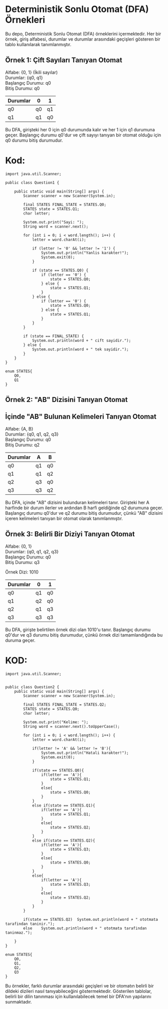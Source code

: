 # Deterministik Sonlu Otomat (DFA) Örnekleri

Bu depo, Deterministik Sonlu Otomat (DFA) örneklerini içermektedir. Her bir örnek, giriş alfabesi, durumlar ve durumlar arasındaki geçişleri gösteren bir tablo kullanılarak tanımlanmıştır.

## Örnek 1: Çift Sayıları Tanıyan Otomat

Alfabe: {0, 1} (İkili sayılar)  
Durumlar: {q0, q1}  
Başlangıç Durumu: q0  
Bitiş Durumu: q0  

| Durumlar | 0   | 1   |
|:---------|:---:|:---:|
| q0       | q0  | q1  |
| q1       | q1  | q0  |

Bu DFA, girişteki her 0 için q0 durumunda kalır ve her 1 için q1 durumuna geçer. Başlangıç durumu q0'dur ve çift sayıyı tanıyan bir otomat olduğu için q0 durumu bitiş durumudur.

# Kod:

    
    import java.util.Scanner;
    
    public class Question1 {
    
        public static void main(String[] args) {
            Scanner scanner = new Scanner(System.in);
    
            final STATES FINAL_STATE = STATES.Q0;
            STATES state = STATES.Q1;
            char letter;
    
            System.out.print("Sayi: ");
            String word = scanner.next();
    
            for (int i = 0; i < word.length(); i++) {
                letter = word.charAt(i);
    
                if (letter != '0' && letter != '1') {
                    System.out.println("Yanlis karakter!");
                    System.exit(0);
                }
    
                if (state == STATES.Q0) {
                    if (letter == '0') {
                        state = STATES.Q0;
                    } else {
                        state = STATES.Q1;
                    }
                } else {
                    if (letter == '0') {
                        state = STATES.Q0;
                    } else {
                        state = STATES.Q1;
                    }
                }
            }
    
            if (state == FINAL_STATE) {
                System.out.println(word + " cift sayidir.");
            } else {
                System.out.println(word + " tek sayidir.");
            }
        }
    }
    
    enum STATES{
        Q0,
        Q1
    }



## Örnek 2: "AB" Dizisini Tanıyan Otomat

## İçinde "AB" Bulunan Kelimeleri Tanıyan Otomat

Alfabe: {A, B}  
Durumlar: {q0, q1, q2, q3}  
Başlangıç Durumu: q0  
Bitiş Durumu: q2  

| Durumlar | A   | B   |
|----------|-----|-----|
| q0       | q1  | q0  |
| q1       | q1  | q2  |
| q2       | q3  | q0  |
| q3       | q3  | q2  |

Bu DFA, içinde "AB" dizisini bulunduran kelimeleri tanır. Girişteki her A harfinde bir durum ilerler ve ardından B harfi geldiğinde q2 durumuna geçer. Başlangıç durumu q0'dur ve q2 durumu bitiş durumudur, çünkü "AB" dizisini içeren kelimeleri tanıyan bir otomat olarak tanımlanmıştır.


## Örnek 3: Belirli Bir Diziyi Tanıyan Otomat

Alfabe: {0, 1}  
Durumlar: {q0, q1, q2, q3}  
Başlangıç Durumu: q0  
Bitiş Durumu: q3  

Örnek Dizi: 1010  

| Durumlar | 0   | 1   |
|:---------|:---:|:---:|
| q0       | q1  | q0  |
| q1       | q2  | q0  |
| q2       | q1  | q3  |
| q3       | q3  | q3  |

Bu DFA, girişte belirtilen örnek dizi olan 1010'u tanır. Başlangıç durumu q0'dur ve q3 durumu bitiş durumudur, çünkü örnek dizi tamamlandığında bu duruma geçer.

# KOD:

    import java.util.Scanner;
    
    
    public class Question2 {
        public static void main(String[] args) {
            Scanner scanner = new Scanner(System.in);
    
            final STATES FINAL_STATE = STATES.Q2;
            STATES state = STATES.Q0;
            char letter;
    
            System.out.print("Kelime: ");
            String word = scanner.next().toUpperCase();
            
            for (int i = 0; i < word.length(); i++) {
                letter = word.charAt(i);
                
                if(letter != 'A' && letter != 'B'){
                    System.out.println("Hatali karakter!");
                    System.exit(0);
                }
                
                if(state == STATES.Q0){
                    if(letter == 'A'){
                        state = STATES.Q1;
                    }
                    else{
                        state = STATES.Q0;
                    }
                }
                else if(state == STATES.Q1){
                    if(letter == 'A'){
                        state = STATES.Q1;
                    }
                    else{
                        state = STATES.Q2;
                    }
                }
                else if(state == STATES.Q2){
                    if(letter == 'A'){
                        state = STATES.Q3;
                    }
                    else{
                        state = STATES.Q0;
                    }
                }
                else{
                    if(letter == 'A'){
                        state = STATES.Q3;
                    }
                    else{
                        state = STATES.Q2;
                    }
                }
            }
            
            if(state == STATES.Q2)  System.out.println(word + " ototmata tarafindan taninir.");
            else    System.out.println(word + " ototmata tarafindan taninmaz.");
            
        }
    }
    
    enum STATES{
        Q0,
        Q1,
        Q2,
        Q3
    }

Bu örnekler, farklı durumlar arasındaki geçişleri ve bir otomatın belirli bir dildeki dizileri nasıl tanıyabileceğini göstermektedir. Gösterilen tablolar, belirli bir dilin tanınması için kullanılabilecek temel bir DFA'nın yapılarını sunmaktadır.
